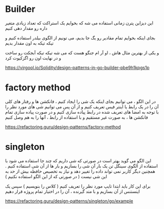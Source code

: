 # Builder

این دیزاین پترن زمانی استفاده می شه که بخوایم یک استراکت که تعداد زیادی متغیر داره رو مقدار دهی کنیم

بجای اینکه بخوایم تمام مقادیر رو یگ جا بدیم، می تونیم از الگوی بیلدر استفاده کنیم و تیکه تیکه به اون مقدار بدیم

و یکی از بهترین مثال هاش ، او آر ام جنگو هست که می شه تیکه تیکه آبجکت رو ساخت و در نهایت اون رو اگزکیوت کرد

https://virgool.io/Solidity/design-patterns-in-go-builder-pbe9h1kpgs1p

# factory method

در این الگو ، می توانیم بجای اینکه یک شی را ایجاد کنیم ، فانکشن ها و رفتار های کلی آن را در یک رابط یا اینتر فیس تعریف کنیم و از آن پس می توانیم شی های مورد نظر را با توجه به امضا های تعریف شده در رابط پیاده سازی کنیم و در صورت پیاده سازی تمام فانکشن ها ، به صورت غیر مستقیم و با استفاده از رابط ، آنها را به هم وصل کنیم

https://refactoring.guru/design-patterns/factory-method


# singleton

این الگو می گوید بهتر است در صورتی که شی داریم که چند جا استفاده می شود با استفاده از الگوی سینگل تن یک بار آن شی را بسازیم و بار ها از آن شی استفاده کنیم .
همچنین دیگر کاربر نمی تواند داده را تغییر دهد و نیاز به تخصیص حافظه بیش از حد به این شی نیست ( در صورتی که از این الگو استفاده نکنیم )

برای این کار باید ابتدا تایپ مورد نظر را تعریف کنیم ( کلاس را بنویسیم ) سپس یک اینستنس از آن بسازیم و با متد گیرنده ، آن را در اختیار تمام پروژه قرار دهیم

https://refactoring.guru/design-patterns/singleton/go/example

